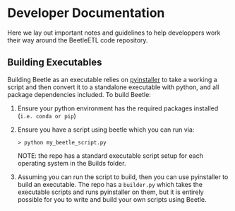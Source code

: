 # Developer Documentation
Here we lay out important notes and guidelines to help developpers work their way around the BeetleETL code repository.

## Building Executables
Building Beetle as an executable relies on [pyinstaller](https://www.pyinstaller.org/) to take a working a script and then convert it to a standalone executable with python, and all package dependencies included. To build Beetle:

1. Ensure your python environment has the required packages installed (`i.e. conda or pip`)

2. Ensure you have a script using beetle which you can run via:

    ```
    > python my_beetle_script.py
    ```

    NOTE: the repo has a standard executable script setup for each operating system in the Builds folder.

2. Assuming you can run the script to build, then you can use pyinstaller to build an executable. The repo has a `builder.py` which takes the executable scripts and runs pyinstaller on them, but it is entirely possible for you to write and build your own scripts using Beetle.